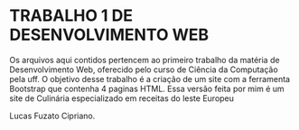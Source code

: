 # TRABALHO 1 DE DESENVOLVIMENTO WEB

Os arquivos aqui contidos pertencem ao primeiro trabalho da matéria de Desenvolvimento Web, oferecido pelo curso de Ciência da Computação pela uff.
O objetivo desse trabalho é a criação de um site com a ferramenta Bootstrap que contenha 4 paginas HTML.
Essa versão feita por mim é um site de Culinária especializado em receitas do leste Europeu

Lucas Fuzato Cipriano.
